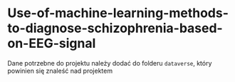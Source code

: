 # Use-of-machine-learning-methods-to-diagnose-schizophrenia-based-on-EEG-signal

Dane potrzebne do projektu należy dodać do folderu `dataverse`, który powinien się znaleść nad projektem
